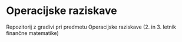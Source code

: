 # Operacijske raziskave

Repozitorij z gradivi pri predmetu Operacijske raziskave (2. in 3. letnik finančne matematike)

